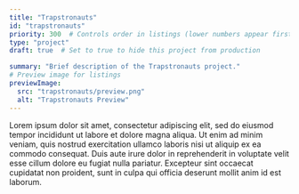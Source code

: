```yaml
---
title: "Trapstronauts"
id: "trapstronauts"
priority: 300  # Controls order in listings (lower numbers appear first)
type: "project"
draft: true  # Set to true to hide this project from production

summary: "Brief description of the Trapstronauts project."
# Preview image for listings
previewImage:
  src: "trapstronauts/preview.png"
  alt: "Trapstronauts Preview"
---
```


Lorem ipsum dolor sit amet, consectetur adipiscing elit, sed do eiusmod tempor incididunt ut labore et dolore magna aliqua. Ut enim ad minim veniam, quis nostrud exercitation ullamco laboris nisi ut aliquip ex ea commodo consequat. Duis aute irure dolor in reprehenderit in voluptate velit esse cillum dolore eu fugiat nulla pariatur. Excepteur sint occaecat cupidatat non proident, sunt in culpa qui officia deserunt mollit anim id est laborum.
